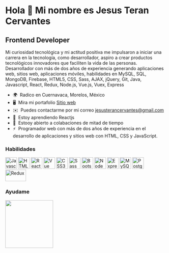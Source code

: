 # Hola 👋 Mi nombre es Jesus Teran Cervantes

## Frontend Developer

Mi curiosidad tecnológica y mi actitud positiva me impulsaron a iniciar una carrera en la tecnología, como desarrollador, aspiro a crear productos tecnológicos innovadores que faciliten la vida de las personas.
Desarrollador con más de dos años de experiencia generando aplicaciones web, sitios web, aplicaciones móviles, habilidades en MySQL, SQL, MongoDB, Firebase, HTML5, CSS, Sass, AJAX, jQuery, Git, Java, Javascript, React, Redux, Node.js, Vue.js, Vuex, Express

- 🌍  Radico en Cuernavaca, Morelos, México
- 🖥️  Mira mi portafolio [Sitio web](https://jesusterancervantes.netlify.app/)
- ✉️  Puedes contactarme por mi correo [jesusterancervantes@gmail.com](mailto:jesusterancervantes@gmail.com)
- 🧠  Estoy aprendiendo Reactjs
- 🤝  Estooy abierto a colabaciones de mitad de tiempo
- ⚡  Programador web con más de dos años de experiencia en el desarrollo de aplicaciones y sitios web con HTML, CSS y JavaScript.

### Habilidades

<p align="left">
<a href="https://developer.mozilla.org/en-US/docs/Web/JavaScript" target="_blank" rel="noreferrer"><img src="https://raw.githubusercontent.com/danielcranney/readme-generator/main/public/icons/skills/javascript-colored.svg" width="36" height="36" alt="Javascript" /></a>
<a href="https://developer.mozilla.org/en-US/docs/Glossary/HTML5" target="_blank" rel="noreferrer"><img src="https://raw.githubusercontent.com/danielcranney/readme-generator/main/public/icons/skills/html5-colored.svg" width="36" height="36" alt="HTML5" /></a>
<a href="https://reactjs.org/" target="_blank" rel="noreferrer"><img src="https://raw.githubusercontent.com/danielcranney/readme-generator/main/public/icons/skills/react-colored.svg" width="36" height="36" alt="React" /></a>
<a href="https://vuejs.org/" target="_blank" rel="noreferrer"><img src="https://upload.wikimedia.org/wikipedia/commons/9/95/Vue.js_Logo_2.svg" width="36" height="36" alt="Vue" /><a>
<a href="https://www.w3.org/TR/CSS/#css" target="_blank" rel="noreferrer"><img src="https://raw.githubusercontent.com/danielcranney/readme-generator/main/public/icons/skills/css3-colored.svg" width="36" height="36" alt="CSS3" /></a>
<a href="https://sass-lang.com/" target="_blank" rel="noreferrer"><img src="https://raw.githubusercontent.com/danielcranney/readme-generator/main/public/icons/skills/sass-colored.svg" width="36" height="36" alt="Sass" /></a>
<a href="https://getbootstrap.com/" target="_blank" rel="noreferrer"><img src="https://raw.githubusercontent.com/danielcranney/readme-generator/main/public/icons/skills/bootstrap-colored.svg" width="36" height="36" alt="Bootstrap" /></a>
<a href="https://nodejs.org/en/" target="_blank" rel="noreferrer"><img src="https://raw.githubusercontent.com/danielcranney/readme-generator/main/public/icons/skills/nodejs-colored.svg" width="36" height="36" alt="NodeJS" /></a>
<a href="https://expressjs.com/" target="_blank" rel="noreferrer"><img src="https://raw.githubusercontent.com/danielcranney/readme-generator/main/public/icons/skills/express-colored.svg" width="36" height="36" alt="Express" /></a>
<a href="https://www.mysql.com/" target="_blank" rel="noreferrer"><img src="https://raw.githubusercontent.com/danielcranney/readme-generator/main/public/icons/skills/mysql-colored.svg" width="36" height="36" alt="MySQL" /></a>
<a href="https://www.postgresql.org/" target="_blank" rel="noreferrer"><img src="https://raw.githubusercontent.com/danielcranney/readme-generator/main/public/icons/skills/postgresql-colored.svg" width="36" height="36" alt="PostgreSQL" /></a>
<a href="http://es.redux.js.org/" target="_blank" rel="noreferrer"><img src="https://camo.githubusercontent.com/f28b5bc7822f1b7bb28a96d8d09e7d79169248fc/687474703a2f2f692e696d6775722e636f6d2f4a65567164514d2e706e67" width="65" height="36" alt="Redux" /></a>


### Ayudame

<a href="https://www.buymeacoffee.com/teranjc"><img src="https://cdn.buymeacoffee.com/buttons/v2/default-yellow.png" width="150" /></a>
